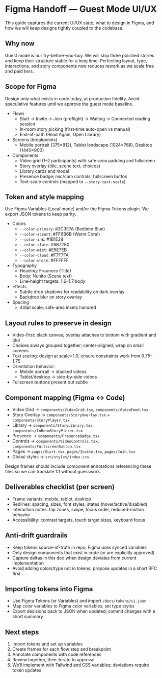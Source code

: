 # Figma Handoff — Guest Mode UI/UX

This guide captures the current UI/UX state, what to design in Figma, and how we will keep designs tightly coupled to the codebase.

## Why now
Guest mode is our try-before-you-buy. We will ship three polished stories and keep their structure stable for a long time. Perfecting layout, type, interactions, and story components now reduces rework as we scale free and paid tiers.

## Scope for Figma
Design only what exists in code today, at production fidelity. Avoid speculative features until we approve the guest mode baseline.

- Flows
  - Start → Invite → Join (preflight) → Waiting → Connected reading session
  - In-room story picking (first-time auto-open vs manual)
  - End-of-path (Read Again, Open Library)
- Screens (breakpoints)
  - Mobile portrait (375×812), Tablet landscape (1024×768), Desktop (1440×900)
- Components
  - Video grid (1–2 participants) with safe-area padding and fullscreen
  - Story overlay (title, scene text, choices)
  - Library cards and modal
  - Presence badge; mic/cam controls; fullscreen button
  - Text-scale controls (mapped to `--story-text-scale`)

## Token and style mapping
Use Figma Variables (Local mode) and/or the Figma Tokens plugin. We export JSON tokens to keep parity.

- Colors
  - `--color-primary`: #2C3E7A (Bedtime Blue)
  - `--color-accent`: #FF6B6B (Warm Coral)
  - `--color-ink`: #1B1E28
  - `--color-slate`: #6B7280
  - `--color-mist`: #E5E7EB
  - `--color-cloud`: #F7F7FA
  - `--color-white`: #FFFFFF
- Typography
  - Heading: Fraunces (Title)
  - Body: Nunito (Scene text)
  - Line-height targets: 1.6–1.7 body
- Effects
  - Subtle drop shadows for readability on dark overlay
  - Backdrop blur on story overlay
- Spacing
  - 4/8pt scale; safe-area insets honored

## Layout rules to preserve in design
- Video-first: black canvas; overlay attaches to bottom with gradient and blur
- Choices always grouped together; center-aligned; wrap on small screens
- Text scaling: design at scale=1.0; ensure constraints work from 0.75–1.75
- Orientation behavior:
  - Mobile portrait → stacked videos
  - Tablet/desktop → side-by-side videos
- Fullscreen buttons present but subtle

## Component mapping (Figma ↔ Code)
- Video Grid → `components/VideoGrid.tsx`, `components/VideoFeed.tsx`
- Story Overlay → `components/StoryOverlay.tsx` + `components/StoryPlayer.tsx`
- Library → `components/StoryLibrary.tsx`, `components/InRoomStoryPicker.tsx`
- Presence → `components/PresenceBadge.tsx`
- Controls → `components/VideoControls.tsx`, `components/FullscreenButton.tsx`
- Pages → `pages/Start.tsx`, `pages/Invite.tsx`, `pages/Join.tsx`
- Global styles → `src/styles/index.css`

Design frames should include component annotations referencing these files so we can translate 1:1 without guesswork.

## Deliverables checklist (per screen)
- Frame variants: mobile, tablet, desktop
- Redlines: spacing, sizes, font styles, states (hover/active/disabled)
- Interaction notes: tap zones, swipe, focus order, reduced-motion behavior
- Accessibility: contrast targets, touch target sizes, keyboard focus

## Anti-drift guardrails
- Keep tokens source-of-truth in repo; Figma uses synced variables
- Only design components that exist in code (or are explicitly approved)
- Capture deltas in this doc when design deviates from current implementation
- Avoid adding colors/type not in tokens; propose updates in a short RFC first

## Importing tokens into Figma
- Use Figma Tokens (or Variables) and import `/docs/tokens/ui.json`
- Map color variables to Figma color variables; set type styles
- Export decisions back to JSON when updated; commit changes with a short summary

## Next steps
1. Import tokens and set up variables
2. Create frames for each flow step and breakpoint
3. Annotate components with code references
4. Review together, then iterate to approval
5. We’ll implement with Tailwind and CSS variables; deviations require token updates 